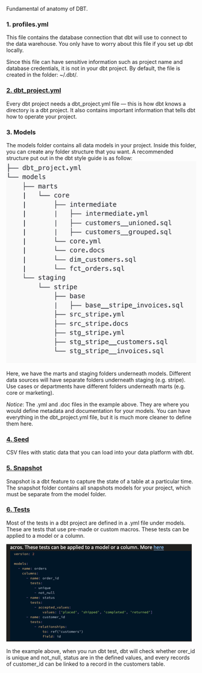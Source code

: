 Fundamental of anatomy of DBT.

### 1. profiles.yml
This file contains the database connection that dbt will use to connect to the data warehouse. You only have to worry about this file if you set up dbt locally. 

Since this file can have sensitive information such as project name and database credentials, it is not in your dbt project. By default, the file is created in the folder: ~/.dbt/.

### [2. dbt_project.yml](https://docs.getdbt.com/reference/dbt_project.yml)

Every dbt project needs a dbt_project.yml file — this is how dbt knows a directory is a dbt project. It also contains important information that tells dbt how to operate your project.

### 3. Models
The models folder contains all data models in your project. Inside this folder, you can create any folder structure that you want. A recommended structure put out in the dbt style guide is as follow:
![](../public/imgs/DBT_model.png)

Here, we have the marts and staging folders underneath models. Different data sources will have separate folders underneath staging (e.g. stripe). Use cases or departments have different folders underneath marts (e.g. core or marketing). 

*Notice*: The .yml and .doc files in the example above. They are where you would define metadata and documentation for your models. You can have everything in the dbt_project.yml file, but it is much more cleaner to define them here.

### [4. Seed](https://docs.getdbt.com/docs/build/seeds)
CSV files with static data that you can load into your data platform with dbt.

### [5. Snapshot](https://docs.getdbt.com/docs/build/snapshots)
Snapshot is a dbt feature to capture the state of a table at a particular time. The snapshot folder contains all snapshots models for your project, which must be separate from the model folder.

### [6. Tests](https://docs.getdbt.com/docs/build/data-tests)
Most of the tests in a dbt project are defined in a .yml file under models. These are tests that use pre-made or custom macros. These tests can be applied to a model or a column.

![](../public/imgs/DBT_test.png)

In the example above, when you run dbt test, dbt will check whether orer_id is unique and not_null, status are in the defined values, and every records of customer_id can be linked to a record in the customers table.